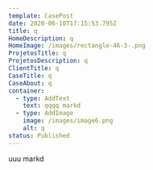 ```yaml
---
template: CasePost
date: 2020-06-10T17:15:53.795Z
title: q
HomeDescription: q
HomeImage: /images/rectangle-46-3-.png
ProjetosTitle: q
ProjetosDescription: q
ClientTitle: q
CaseTitle: q
CaseAbout: q
container:
  - type: AddText
    text: qqqq markd
  - type: AddImage
    image: /images/image6.png
    alt: q
status: Published
---
```

uuu markd